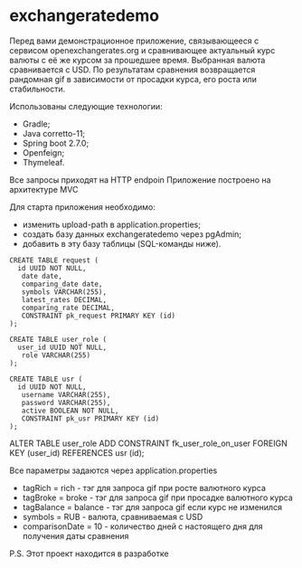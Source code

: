 # exchangeratedemo
Перед вами демонстрационное приложение, связывающееся с сервисом openexchangerates.org и сравнивающее актуальный курс валюты с её же курсом за прошедшее время. Выбранная валюта сравнивается с USD.
По результатам сравнения возвращается рандомная gif в зависимости от просадки курса, его роста или стабильности.

Использованы следующие технологии:
- Gradle;
- Java corretto-11;
- Spring boot 2.7.0;
- Openfeign;
- Thymeleaf.

Все запросы приходят на HTTP endpoin
Приложение построено на архитектуре MVC

Для старта приложения необходимо:
- изменить upload-path в application.properties;
- создать базу данных exchangeratedemo через pgAdmin;
- добавить в эту базу таблицы (SQL-команды ниже).


```
CREATE TABLE request (
  id UUID NOT NULL,
   date date,
   comparing_date date,
   symbols VARCHAR(255),
   latest_rates DECIMAL,
   comparing_rate DECIMAL,
   CONSTRAINT pk_request PRIMARY KEY (id)
);
```
```
CREATE TABLE user_role (
  user_id UUID NOT NULL,
   role VARCHAR(255)
);
```
```
CREATE TABLE usr (
  id UUID NOT NULL,
   username VARCHAR(255),
   password VARCHAR(255),
   active BOOLEAN NOT NULL,
   CONSTRAINT pk_usr PRIMARY KEY (id)
);
```
ALTER TABLE user_role ADD CONSTRAINT fk_user_role_on_user FOREIGN KEY (user_id) REFERENCES usr (id);

Все параметры задаются через application.properties

- tagRich = rich - тэг для запроса gif при росте валютного курса
- tagBroke = broke - тэг для запроса gif при просадке валютного курса
- tagBalance = balance - тэг для запроса gif если курс не изменился
- symbols = RUB - валюта, сравниваемая с USD
- comparisonDate = 10 - количество дней с настоящего дня для получения даты сравнения

P.S. 
Этот проект находится в разработке
